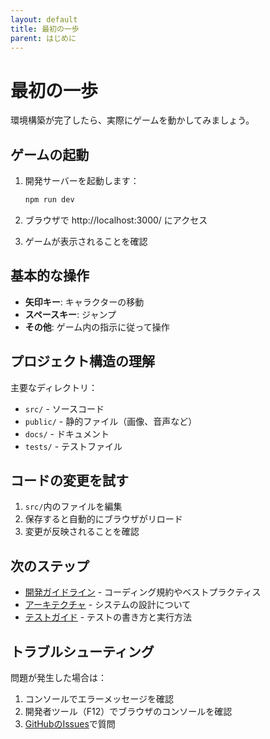```yaml
---
layout: default
title: 最初の一歩
parent: はじめに
---
```


# 最初の一歩

環境構築が完了したら、実際にゲームを動かしてみましょう。

## ゲームの起動

1. 開発サーバーを起動します：
   ```bash
   npm run dev
   ```

2. ブラウザで http://localhost:3000/ にアクセス

3. ゲームが表示されることを確認

## 基本的な操作

- **矢印キー**: キャラクターの移動
- **スペースキー**: ジャンプ
- **その他**: ゲーム内の指示に従って操作

## プロジェクト構造の理解

主要なディレクトリ：
- `src/` - ソースコード
- `public/` - 静的ファイル（画像、音声など）
- `docs/` - ドキュメント
- `tests/` - テストファイル

## コードの変更を試す

1. `src/`内のファイルを編集
2. 保存すると自動的にブラウザがリロード
3. 変更が反映されることを確認

## 次のステップ

- [開発ガイドライン](../development/guidelines.md) - コーディング規約やベストプラクティス
- [アーキテクチャ](../development/architecture.md) - システムの設計について
- [テストガイド](../development/testing.md) - テストの書き方と実行方法

## トラブルシューティング

問題が発生した場合は：
1. コンソールでエラーメッセージを確認
2. 開発者ツール（F12）でブラウザのコンソールを確認
3. [GitHubのIssues](https://github.com/becky3/coin-hunter-adventure-pixel/issues)で質問